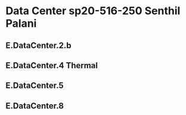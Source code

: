 # Data Center sp20-516-250 Senthil Palani 

## E.DataCenter.2.b



## E.DataCenter.4 Thermal



## E.DataCenter.5



## E.DataCenter.8




